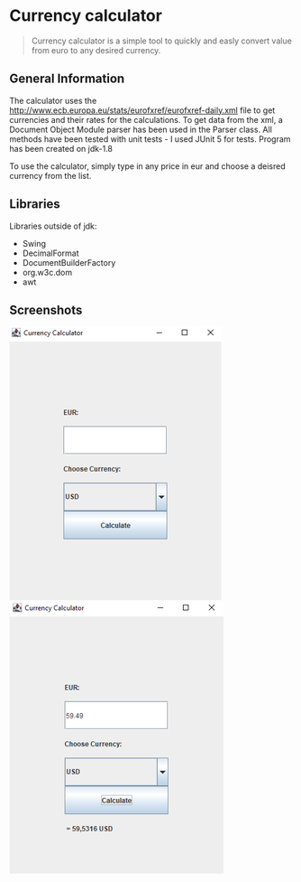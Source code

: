 # Currency calculator
> Currency calculator is a simple tool to quickly and easly convert value from euro to any desired currency. 



## General Information

The calculator uses the http://www.ecb.europa.eu/stats/eurofxref/eurofxref-daily.xml file to get currencies and their rates for the calculations.
To get data from the xml, a Document Object Module parser has been used in the Parser class.
All methods have been tested with unit tests - I used JUnit 5 for tests.
Program has been created on jdk-1.8

To use the calculator, simply type in any price in eur and choose a deisred currency from the list. 



## Libraries
Libraries outside of jdk:
- Swing 
- DecimalFormat
- DocumentBuilderFactory
- org.w3c.dom 
- awt


## Screenshots
![Calculator_screen](screenshot1.png)
![Calculator_USD](screenshot2.png)

